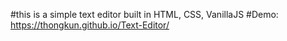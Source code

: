 #this is a simple text editor built in HTML, CSS, VanillaJS
#Demo: https://thongkun.github.io/Text-Editor/
